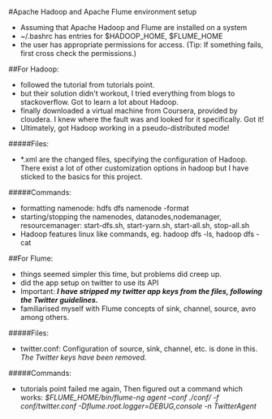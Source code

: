 #Apache Hadoop and Apache Flume environment setup
- Assuming that Apache Hadoop and Flume are installed on a system
- ~/.bashrc has entries for $HADOOP_HOME, $FLUME_HOME
- the user has appropriate permissions for access. (Tip: If something fails, first cross check the permissions.)

##For Hadoop:
- followed the tutorial from tutorials point.
- but their solution didn't workout, I tried everything from blogs to stackoverflow. Got to learn a lot about Hadoop.
- finally downloaded a virtual machine from Coursera, provided by cloudera. I knew where the fault was and looked 
for it specifically. Got it!
- Ultimately, got Hadoop working in a pseudo-distributed mode!
 
 #####Files:
 - *.xml are the changed files, specifying the configuration of Hadoop. There exist a lot of other customization options
 in hadoop but I have sticked to the basics for this project.
 
 #####Commands:
 - formatting namenode: hdfs dfs namenode -format
 - starting/stopping the namenodes, datanodes,nodemanager, resourcemanager:
 start-dfs.sh, start-yarn.sh, start-all.sh, stop-all.sh
 - Hadoop features linux like commands, eg. hadoop dfs -ls, hadoop dfs -cat
 
##For Flume:
- things seemed simpler this time, but problems did creep up.
- did the app setup on twitter to use its API
- Important: ***I have stripped my twitter app keys from the files, following the Twitter guidelines.***
- familiarised myself with Flume concepts of sink, channel, source, avro among others.

#####Files:
- twitter.conf: Configuration of source, sink, channel, etc. is done in this. *The Twitter keys have been removed.*

#####Commands:
- tutorials point failed me again, Then figured out a command which works:
 *$FLUME_HOME/bin/flume-ng agent –conf ./conf/ -f conf/twitter.conf -Dflume.root.logger=DEBUG,console -n TwitterAgent*
